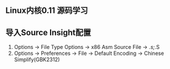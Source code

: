 ## Linux内核0.11 源码学习

## 导入Source Insight配置
1. Options → File Type Options  → x86 Asm Source File → *.s;*.S
2. Options → Preferences → File → Default Encoding → Chinese Simplify(GBK2312)

